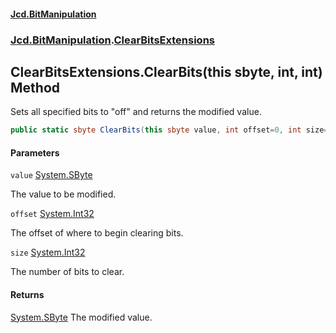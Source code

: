 #### [Jcd.BitManipulation](index.md 'index')
### [Jcd.BitManipulation](Jcd.BitManipulation.md 'Jcd.BitManipulation').[ClearBitsExtensions](Jcd.BitManipulation.ClearBitsExtensions.md 'Jcd.BitManipulation.ClearBitsExtensions')

## ClearBitsExtensions.ClearBits(this sbyte, int, int) Method

Sets all specified bits to "off" and returns the modified value.

```csharp
public static sbyte ClearBits(this sbyte value, int offset=0, int size=8);
```
#### Parameters

<a name='Jcd.BitManipulation.ClearBitsExtensions.ClearBits(thissbyte,int,int).value'></a>

`value` [System.SByte](https://docs.microsoft.com/en-us/dotnet/api/System.SByte 'System.SByte')

The value to be modified.

<a name='Jcd.BitManipulation.ClearBitsExtensions.ClearBits(thissbyte,int,int).offset'></a>

`offset` [System.Int32](https://docs.microsoft.com/en-us/dotnet/api/System.Int32 'System.Int32')

The offset of where to begin clearing bits.

<a name='Jcd.BitManipulation.ClearBitsExtensions.ClearBits(thissbyte,int,int).size'></a>

`size` [System.Int32](https://docs.microsoft.com/en-us/dotnet/api/System.Int32 'System.Int32')

The number of bits to clear.

#### Returns

[System.SByte](https://docs.microsoft.com/en-us/dotnet/api/System.SByte 'System.SByte')
The modified value.